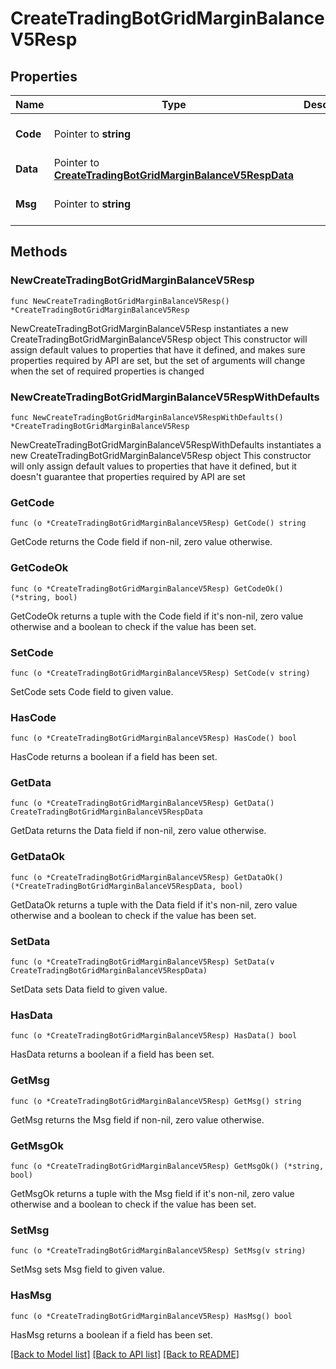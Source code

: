 # CreateTradingBotGridMarginBalanceV5Resp

## Properties

Name | Type | Description | Notes
------------ | ------------- | ------------- | -------------
**Code** | Pointer to **string** |  | [optional] [default to ""]
**Data** | Pointer to [**CreateTradingBotGridMarginBalanceV5RespData**](CreateTradingBotGridMarginBalanceV5RespData.md) |  | [optional] 
**Msg** | Pointer to **string** |  | [optional] [default to ""]

## Methods

### NewCreateTradingBotGridMarginBalanceV5Resp

`func NewCreateTradingBotGridMarginBalanceV5Resp() *CreateTradingBotGridMarginBalanceV5Resp`

NewCreateTradingBotGridMarginBalanceV5Resp instantiates a new CreateTradingBotGridMarginBalanceV5Resp object
This constructor will assign default values to properties that have it defined,
and makes sure properties required by API are set, but the set of arguments
will change when the set of required properties is changed

### NewCreateTradingBotGridMarginBalanceV5RespWithDefaults

`func NewCreateTradingBotGridMarginBalanceV5RespWithDefaults() *CreateTradingBotGridMarginBalanceV5Resp`

NewCreateTradingBotGridMarginBalanceV5RespWithDefaults instantiates a new CreateTradingBotGridMarginBalanceV5Resp object
This constructor will only assign default values to properties that have it defined,
but it doesn't guarantee that properties required by API are set

### GetCode

`func (o *CreateTradingBotGridMarginBalanceV5Resp) GetCode() string`

GetCode returns the Code field if non-nil, zero value otherwise.

### GetCodeOk

`func (o *CreateTradingBotGridMarginBalanceV5Resp) GetCodeOk() (*string, bool)`

GetCodeOk returns a tuple with the Code field if it's non-nil, zero value otherwise
and a boolean to check if the value has been set.

### SetCode

`func (o *CreateTradingBotGridMarginBalanceV5Resp) SetCode(v string)`

SetCode sets Code field to given value.

### HasCode

`func (o *CreateTradingBotGridMarginBalanceV5Resp) HasCode() bool`

HasCode returns a boolean if a field has been set.

### GetData

`func (o *CreateTradingBotGridMarginBalanceV5Resp) GetData() CreateTradingBotGridMarginBalanceV5RespData`

GetData returns the Data field if non-nil, zero value otherwise.

### GetDataOk

`func (o *CreateTradingBotGridMarginBalanceV5Resp) GetDataOk() (*CreateTradingBotGridMarginBalanceV5RespData, bool)`

GetDataOk returns a tuple with the Data field if it's non-nil, zero value otherwise
and a boolean to check if the value has been set.

### SetData

`func (o *CreateTradingBotGridMarginBalanceV5Resp) SetData(v CreateTradingBotGridMarginBalanceV5RespData)`

SetData sets Data field to given value.

### HasData

`func (o *CreateTradingBotGridMarginBalanceV5Resp) HasData() bool`

HasData returns a boolean if a field has been set.

### GetMsg

`func (o *CreateTradingBotGridMarginBalanceV5Resp) GetMsg() string`

GetMsg returns the Msg field if non-nil, zero value otherwise.

### GetMsgOk

`func (o *CreateTradingBotGridMarginBalanceV5Resp) GetMsgOk() (*string, bool)`

GetMsgOk returns a tuple with the Msg field if it's non-nil, zero value otherwise
and a boolean to check if the value has been set.

### SetMsg

`func (o *CreateTradingBotGridMarginBalanceV5Resp) SetMsg(v string)`

SetMsg sets Msg field to given value.

### HasMsg

`func (o *CreateTradingBotGridMarginBalanceV5Resp) HasMsg() bool`

HasMsg returns a boolean if a field has been set.


[[Back to Model list]](../README.md#documentation-for-models) [[Back to API list]](../README.md#documentation-for-api-endpoints) [[Back to README]](../README.md)


